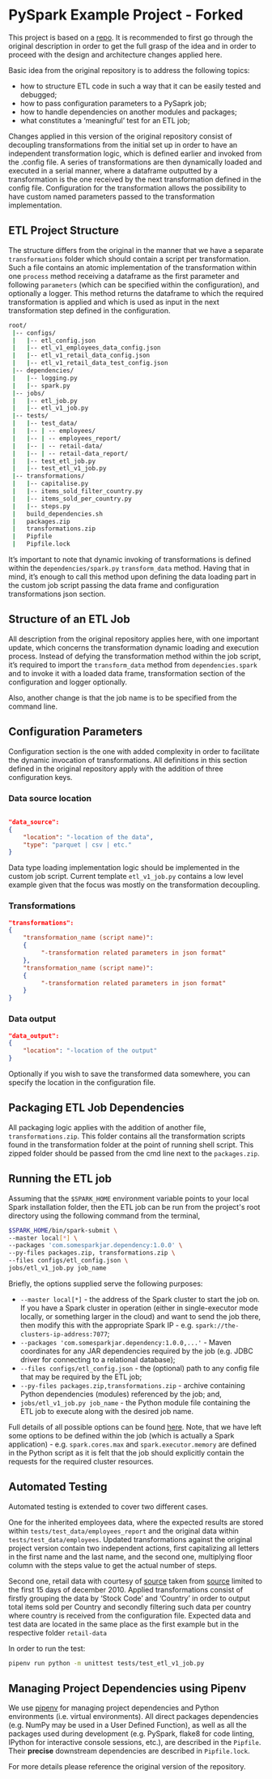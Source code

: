 # PySpark Example Project - Forked

This project is based on a [repo](https://github.com/AlexIoannides/pyspark-example-project). It is recommended to first go through the original description in order to get the full grasp of the idea and in order to proceed with the design and architecture changes applied here.

Basic idea from the original repository is to address the following topics:

- how to structure ETL code in such a way that it can be easily tested and debugged;
- how to pass configuration parameters to a PySaprk job;
- how to handle dependencies on another modules and packages;
- what constitutes a ‘meaningful’ test for an ETL job;

Changes applied in this version of the original repository consist of decoupling transformations from the initial set up in order to have an independent transformation logic, which is defined earlier and invoked from the .config file. A series of transformations are then dynamically loaded and executed in a serial manner, where a dataframe outputted by a transformation is the one received by the next transformation defined in the config file. Configuration for the transformation allows the possibility to have custom named parameters passed to the transformation implementation.


## ETL Project Structure

The structure differs from the original in the manner that we have a separate `transformations` folder which should contain a script per transformation. Such a file contains an atomic implementation of the transformation within one `process` method receiving a dataframe as the first parameter and following `parameters` (which can be specified within the configuration), and optionally a logger. This method returns the dataframe to which the required transformation is applied and which is used as input in the next transformation step defined in the configuration.

```bash
root/
 |-- configs/
 |   |-- etl_config.json
 |   |-- etl_v1_employees_data_config.json
 |   |-- etl_v1_retail_data_config.json
 |   |-- etl_v1_retail_data_test_config.json
 |-- dependencies/
 |   |-- logging.py
 |   |-- spark.py
 |-- jobs/
 |   |-- etl_job.py
 |   |-- etl_v1_job.py
 |-- tests/
 |   |-- test_data/
 |   |-- | -- employees/
 |   |-- | -- employees_report/
 |   |-- | -- retail-data/
 |   |-- | -- retail-data_report/
 |   |-- test_etl_job.py
 |   |-- test_etl_v1_job.py
 |-- transformations/
 |   |-- capitalise.py
 |   |-- items_sold_filter_country.py
 |   |-- items_sold_per_country.py
 |   |-- steps.py 
 |   build_dependencies.sh
 |   packages.zip
 |   transformations.zip
 |   Pipfile
 |   Pipfile.lock
```

It’s important to note that dynamic invoking of transformations is defined within the `dependencies/spark.py` `transform_data` method. Having that in mind, it’s enough to call this method upon defining the data loading part in the custom job script passing the data frame and configuration transformations json section.

## Structure of an ETL Job

All description from the original repository applies here, with one important update, which concerns the transformation dynamic loading and execution process. Instead of defying the transformation method within the job script, it’s required to import the `transform_data` method from `dependencies.spark` and to invoke it with a loaded data frame, transformation section of the configuration and logger optionally.

Also, another change is that the job name is to be specified from the command line.


## Configuration Parameters

Configuration section is the one with added complexity in order to facilitate the dynamic invocation of transformations. All definitions in this section defined in the original repository apply with the addition of three configuration keys.

### Data source location

```json

"data_source":
{
	"location": "-location of the data",
	"type": "parquet | csv | etc."
}

```
Data type loading implementation logic should be implemented in the custom job script. Current template `etl_v1_job.py` contains a low level example given that the focus was mostly on the transformation decoupling.

### Transformations

```json
"transformations":
{
    "transformation_name (script name)":
    {
         "-transformation related parameters in json format"
    },
	"transformation_name (script name)":
    {
         "-transformation related parameters in json format"
    }
}
```

### Data output

```json
"data_output":
{
	"location": "-location of the output"
}

```

Optionally if you wish to save the transformed data somewhere, you can specify the location in the configuration file.


## Packaging ETL Job Dependencies

All packaging logic applies with the addition of another file, `transformations.zip`. This folder contains all the transformation scripts found in the transformation folder at the point of running shell script. This zipped folder should be passed from the cmd line next to the `packages.zip`.

## Running the ETL job

Assuming that the `$SPARK_HOME` environment variable points to your local Spark installation folder, then the ETL job can be run from the project's root directory using the following command from the terminal,

```bash
$SPARK_HOME/bin/spark-submit \
--master local[*] \
--packages 'com.somesparkjar.dependency:1.0.0' \
--py-files packages.zip, transformations.zip \
--files configs/etl_config.json \
jobs/etl_v1_job.py job_name
```

Briefly, the options supplied serve the following purposes:

- `--master local[*]` - the address of the Spark cluster to start the job on. If you have a Spark cluster in operation (either in single-executor mode locally, or something larger in the cloud) and want to send the job there, then modify this with the appropriate Spark IP - e.g. `spark://the-clusters-ip-address:7077`;
- `--packages 'com.somesparkjar.dependency:1.0.0,...'` - Maven coordinates for any JAR dependencies required by the job (e.g. JDBC driver for connecting to a relational database);
- `--files configs/etl_config.json` - the (optional) path to any config file that may be required by the ETL job;
- `--py-files packages.zip,transformations.zip` - archive containing Python dependencies (modules) referenced by the job; and,
- `jobs/etl_v1_job.py job_name` - the Python module file containing the ETL job to execute along with the desired job name.

Full details of all possible options can be found [here](http://spark.apache.org/docs/latest/submitting-applications.html). Note, that we have left some options to be defined within the job (which is actually a Spark application) - e.g. `spark.cores.max` and `spark.executor.memory` are defined in the Python script as it is felt that the job should explicitly contain the requests for the required cluster resources.


## Automated Testing

Automated testing is extended to cover two different cases. 

One for the inherited employees data, where the expected results are stored within `tests/test_data/employees_report` and the original data within `tests/test_data/employees`. Updated transformations against the original project version contain two independent actions, first capitalizing all letters in the first name and the last name, and the second one, multiplying floor column with the steps value to get the actual number of steps.

Second one, retail data with courtesy of [source](https://github.com/databricks/Spark-The-Definitive-Guide/tree/master/data) taken from [source](http://archive.ics.uci.edu/ml/datasets/Online+Retail) limited to the first 15 days of december 2010. Applied transformations consist of firstly grouping the data by ‘Stock Code’ and ‘Country’ in order to output total items sold per Country and secondly filtering such data per country where country is received from the configuration file. Expected data and test data are located in the same place as the first example but in the respective folder `retail-data`

In order to run the test:
```bash
pipenv run python -m unittest tests/test_etl_v1_job.py
```


## Managing Project Dependencies using Pipenv

We use [pipenv](https://docs.pipenv.org) for managing project dependencies and Python environments (i.e. virtual environments). All direct packages dependencies (e.g. NumPy may be used in a User Defined Function), as well as all the packages used during development (e.g. PySpark, flake8 for code linting, IPython for interactive console sessions, etc.), are described in the `Pipfile`. Their **precise** downstream dependencies are described in `Pipfile.lock`.

For more details please reference the original version of the repository.